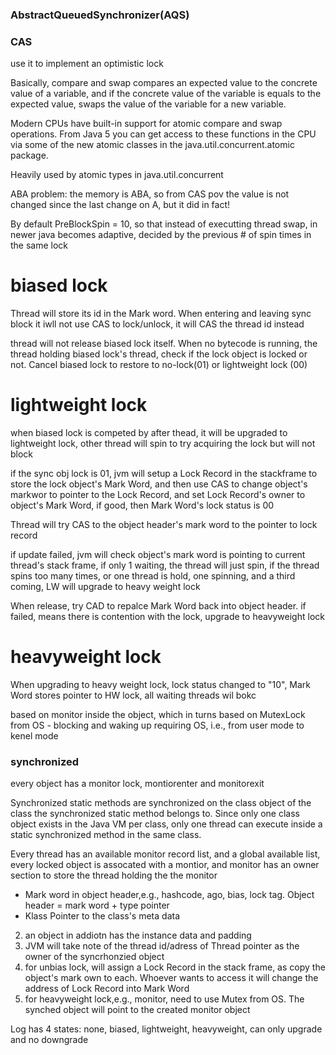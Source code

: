 ### AbstractQueuedSynchronizer(AQS)


### CAS

use it to implement an optimistic lock

Basically, compare and swap compares an expected value to the concrete value of a variable, and if the concrete value of the variable is equals to the expected value, swaps the value of the variable for a new variable.

Modern CPUs have built-in support for atomic compare and swap operations. From Java 5 you can get access to these functions in the CPU via some of the new atomic classes in the java.util.concurrent.atomic package.

Heavily used by atomic types in java.util.concurrent

ABA problem: the memory is ABA, so from CAS pov the value is not changed since the last change on A, but it did in fact!


By default PreBlockSpin = 10, so that instead of executting thread swap, in newer java becomes adaptive, decided by the previous # of spin times in the same lock




# biased lock

Thread will store its id in the Mark word. When entering and leaving sync block it iwll not use CAS to lock/unlock, it will CAS the thread id instead

thread will not release biased lock itself. When no bytecode is running, the thread holding biased lock's thread, check if the lock object is locked or not. Cancel biased lock to restore to no-lock(01) or lightweight lock (00)


# lightweight lock
when biased lock is competed by after thead, it will be upgraded to lightweight lock, other thread will spin to try acquiring the lock but will not block

if the sync obj lock is 01, jvm will setup a Lock Record in the stackframe to store the lock object's Mark Word, and then use CAS to change object's markwor to pointer to the Lock Record, and set Lock Record's owner to object's Mark Word, if good, then Mark Word's lock status is 00

Thread will try CAS to the object header's mark word to the pointer to lock record

if update failed, jvm will check object's mark word is pointing to current thread's stack frame, if only 1 waiting, the thread will just spin, if the thread spins too many times, or one thread is hold, one spinning, and a third coming, LW will upgrade to heavy weight lock

When release, try CAD to repalce Mark Word back into object header. if failed, means there is contention with the lock, upgrade to heavyweight lock

# heavyweight lock
When upgrading to heavy weight lock, lock status changed to "10", Mark Word stores pointer to HW lock, all waiting threads wil bokc

based on monitor inside the object, which in turns based on MutexLock from OS - blocking and waking up requiring OS, i.e., from user mode to kenel mode



### synchronized

every object has a monitor lock, montiorenter and monitorexit

Synchronized static methods are synchronized on the class object of the class the synchronized static method belongs to. Since only one class object exists in the Java VM per class, only one thread can execute inside a static synchronized method in the same class.

Every thread has an available monitor record list, and a global available list, every locked object is assocated with a montior, and monitor has an owner section to store the thread holding the the monitor


*  Mark word in object header,e.g., hashcode, ago, bias, lock tag. Object header = mark word + type pointer
* Klass Pointer to the class's meta data 
2. an object in addiotn has the instance data and padding
3. JVM will take note of the thread id/adress of Thread pointer  as the owner of the syncrhonzied object
4. for unbias lock, will assign a Lock Record in the stack frame, as copy the object's mark own to each. Whoever wants to access it will change the address of Lock Record into Mark Word
5. for heavyweight lock,e.g., monitor, need to use Mutex from OS. The synched object will point to the created monitor object

Log has 4 states: none, biased, lightweight, heavyweight, can only upgrade and no downgrade



